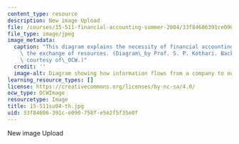 ```yaml
---
content_type: resource
description: New image Upload
file: /courses/15-511-financial-accounting-summer-2004/33f84606391ce090758fe5e2f5f35e0f_15-511su04-th.jpg
file_type: image/jpeg
image_metadata:
  caption: "This diagram explains the necessity of financial accounting: it promotes\
    \ the exchange of resources. (Diagram\_by Prof. S. P. Kothari. Background photograph\
    \ courtesy of\_OCW.)"
  credit: ''
  image-alt: Diagram showing how information flows from a company to outsiders.
learning_resource_types: []
license: https://creativecommons.org/licenses/by-nc-sa/4.0/
ocw_type: OCWImage
resourcetype: Image
title: 15-511su04-th.jpg
uid: 33f84606-391c-e090-758f-e5e2f5f35e0f
---
```

New image Upload